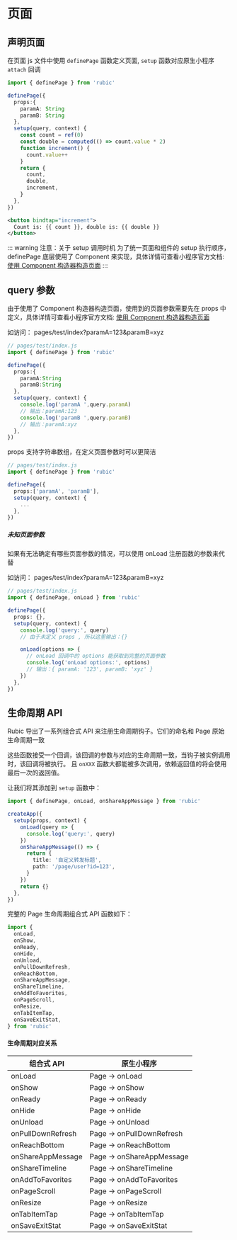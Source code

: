 # 页面

## 声明页面

在页面 js 文件中使用 `definePage` 函数定义页面, `setup` 函数对应原生小程序 `attach` 回调

```ts
import { definePage } from 'rubic'

definePage({
  props:{
    paramA: String
    paramB: String
  },
  setup(query, context) {
    const count = ref(0)
    const double = computed(() => count.value * 2)
    function increment() {
      count.value++
    }
    return {
      count,
      double,
      increment,
    }
  },
})
```

```xml
<button bindtap="increment">
  Count is: {{ count }}, double is: {{ double }}
</button>
```

::: warning 注意：关于 setup 调用时机
为了统一页面和组件的 setup 执行顺序，definePage 底层使用了 Component 来实现，具体详情可查看小程序官方文档: [使用 Component 构造器构造页面](https://developers.weixin.qq.com/miniprogram/dev/framework/custom-component/component.html#%E4%BD%BF%E7%94%A8-Component-%E6%9E%84%E9%80%A0%E5%99%A8%E6%9E%84%E9%80%A0%E9%A1%B5%E9%9D%A2)
:::

## query 参数

由于使用了 Component 构造器构造页面，使用到的页面参数需要先在 props 中定义，具体详情可查看小程序官方文档: [使用 Component 构造器构造页面](https://developers.weixin.qq.com/miniprogram/dev/framework/custom-component/component.html#%E4%BD%BF%E7%94%A8-Component-%E6%9E%84%E9%80%A0%E5%99%A8%E6%9E%84%E9%80%A0%E9%A1%B5%E9%9D%A2)

如访问： pages/test/index?paramA=123&paramB=xyz

```ts
// pages/test/index.js
import { definePage } from 'rubic'

definePage({
  props:{
    paramA:String
    paramB:String
  },
  setup(query, context) {
    console.log('paramA ',query.paramA)
    // 输出：paramA:123
    console.log('paramB ',query.paramB)
    // 输出：paramA:xyz
  },
})
```

props 支持字符串数组，在定义页面参数时可以更简洁

```ts
// pages/test/index.js
import { definePage } from 'rubic'

definePage({
  props:['paramA', 'paramB'],
  setup(query, context) {
    ...
  },
})
```

##### 未知页面参数

如果有无法确定有哪些页面参数的情况，可以使用 onLoad 注册函数的参数来代替

如访问： pages/test/index?paramA=123&paramB=xyz

```ts
// pages/test/index.js
import { definePage, onLoad } from 'rubic'

definePage({
  props: {},
  setup(query, context) {
    console.log('query:', query)
    // 由于未定义 props , 所以这里输出：{}

    onLoad(options => {
      // onLoad 回调中的 options 能获取到完整的页面参数
      console.log('onLoad options:', options)
      // 输出：{ paramA: '123', paramB: 'xyz' }
    })
  },
})
```

## 生命周期 API

Rubic 导出了一系列组合式 API 来注册生命周期钩子。它们的命名和 Page 原始生命周期一致

这些函数接受一个回调，该回调的参数与对应的生命周期一致，当钩子被实例调用时，该回调将被执行。
且 `onXXX` 函数大都能被多次调用，依赖返回值的将会使用最后一次的返回值。

让我们将其添加到 `setup` 函数中：

```ts
import { definePage, onLoad, onShareAppMessage } from 'rubic'

createApp({
  setup(props, context) {
    onLoad(query => {
      console.log('query:', query)
    })
    onShareAppMessage(() => {
      return {
        title: '自定义转发标题',
        path: '/page/user?id=123',
      }
    })
    return {}
  },
})
```

完整的 Page 生命周期组合式 API 函数如下：

```ts
import {
  onLoad,
  onShow,
  onReady,
  onHide,
  onUnload,
  onPullDownRefresh,
  onReachBottom,
  onShareAppMessage,
  onShareTimeline,
  onAddToFavorites,
  onPageScroll,
  onResize,
  onTabItemTap,
  onSaveExitStat,
} from 'rubic'
```

#### 生命周期对应关系

| 组合式 API        | 原生小程序                |
| ----------------- | ------------------------- |
| onLoad            | Page -> onLoad            |
| onShow            | Page -> onShow            |
| onReady           | Page -> onReady           |
| onHide            | Page -> onHide            |
| onUnload          | Page -> onUnload          |
| onPullDownRefresh | Page -> onPullDownRefresh |
| onReachBottom     | Page -> onReachBottom     |
| onShareAppMessage | Page -> onShareAppMessage |
| onShareTimeline   | Page -> onShareTimeline   |
| onAddToFavorites  | Page -> onAddToFavorites  |
| onPageScroll      | Page -> onPageScroll      |
| onResize          | Page -> onResize          |
| onTabItemTap      | Page -> onTabItemTap      |
| onSaveExitStat    | Page -> onSaveExitStat    |
